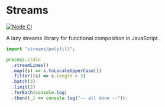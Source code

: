 # Streams

[![Node CI](https://github.com/nikolaybotev/streams/actions/workflows/nodejs.yml/badge.svg)](https://github.com/nikolaybotev/streams/actions/workflows/nodejs.yml)

A lazy streams library for functional composition in JavaScript.

```javascript
import "streams/polyfill";

process.stdin
  .streamLines()
  .map((s) => s.toLocaleUpperCase())
  .filter((s) => s.length > 3)
  .batch(3)
  .limit(2)
  .forEach(console.log)
  .then((_) => console.log("-- all done --"));
```

